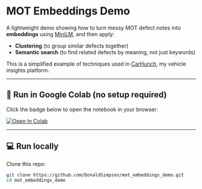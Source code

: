 # MOT Embeddings Demo

A lightweight demo showing how to turn messy MOT defect notes into **embeddings** using [MiniLM](https://huggingface.co/sentence-transformers/all-MiniLM-L6-v2), and then apply:

- **Clustering** (to group similar defects together)
- **Semantic search** (to find related defects by meaning, not just keywords)

This is a simplified example of techniques used in [CarHunch](https://www.carhunch.com), my vehicle insights platform.

---

## 🚀 Run in Google Colab (no setup required)

Click the badge below to open the notebook in your browser:

[![Open In Colab](https://colab.research.google.com/assets/colab-badge.svg)](https://colab.research.google.com/github/DonaldSimpson/mot_embeddings_demo/blob/main/mot_embeddings_demo.ipynb)

---

## 💻 Run locally

Clone this repo:

```bash
git clone https://github.com/DonaldSimpson/mot_embeddings_demo.git
cd mot_embeddings_demo
